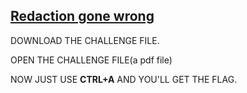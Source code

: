 ## [Redaction gone wrong](https://play.picoctf.org/practice/challenge/290?category=4&page=3)


DOWNLOAD THE CHALLENGE FILE.

OPEN THE CHALLENGE FILE(a pdf file)

NOW JUST USE **CTRL+A** AND YOU'LL GET THE FLAG.
